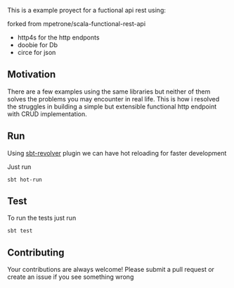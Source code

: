 This is a example proyect for a fuctional api rest using:

forked from mpetrone/scala-functional-rest-api

* http4s for the http endponts
* doobie for Db
* circe for json

Motivation
----------
There are a few examples using the same libraries but neither of them
solves the problems you may encounter in real life.
This is how i resolved the struggles in building  a simple but extensible functional http endpoint with
CRUD implementation.

Run
---

Using [sbt-revolver](https://github.com/spray/sbt-revolver) plugin we can have hot reloading for faster development

Just run
```
sbt hot-run
```

Test
----

To run the tests just run
```
sbt test
```

Contributing
-----

Your contributions are always welcome! Please submit a pull request or
create an issue if you see something wrong
